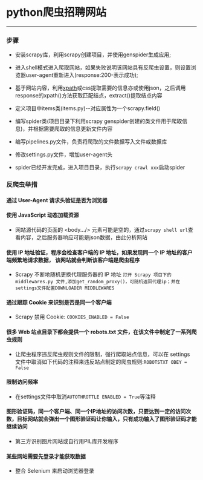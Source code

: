 # python爬虫招聘网站
___
### 步骤

* 安装scrapy库，利用scrapy创建项目，并使用genspider生成应用;

* 进入shell模式进入爬取网站，如果失败说明该网站具有反爬虫设置，则设置浏览器user-agent重新进入(response:200-表示成功);

* 基于网站内容，利用[xpath](https://github.com/vicjiafeng/python_application/blob/master/library/xpath.md)或css提取需要的信息亦或使用json，之后调用response的xpath()方法获取匹配结点，extract()提取结点内容

* 定义项目中items类(items.py)--对应属性为一个scrapy.field()

* 编写spider类(项目目录下利用scrapy genspider创建的类文件用于爬取信息)，并根据需要爬取的信息更新文件内容

* 编写pipelines.py文件，负责将爬取的文件数据写入文件或数据库

* 修改settings.py文件，增加user-agent头

* spider已经开发完成，进入项目目录，执行`scrapy crawl xxx`启动spider

### 反爬虫举措

#### 通过 User-Agent 请求头验证是否为浏览器

#### 使用 JavaScript 动态加载资源

* 网站源代码的页面的 <body.../> 元素可能是空的，通过`scrapy shell url`查看内容，之后服务器响应可能是json数据，由此分析网站

#### 使用 IP 地址验证，程序会检查客户端的 IP 地址，如果发现同一个 IP 地址的客户端频繁地请求数据， 该网站就会判断该客户端是爬虫程序

* Scrapy 不断地随机更换代理服务器的 IP 地址
  `打开 Scrapy 项目下的 middlewares.py 文件,添加get_random_proxy()，可随机返回代理ip；并在settings文件配置DOWNLOADER MIDDLEWARES `

#### 通过跟踪 Cookie 来识别是否是同一个客户端

* Scrapy 禁用 Cookie: `COOKIES_ENABLED = False`

#### 很多 Web 站点目录下都会提供一个 robots.txt 文件，在该文件中制定了一系列爬虫规则

* 让爬虫程序违反爬虫规则文件的限制，强行爬取站点信息，可以在 settings 文件中取消如下代码的注释来违反站点制定的爬虫规则:`ROBOTSTXT OBEY = False`

#### 限制访问频率

* 在settings文件中取消`AUTOTHROTTLE ENABLED = True`等注释

#### 图形验证码，同一个客户端、同一个IP地址的访问次数，只要达到一定的访问次数，目标网站就会弹出一个图形验证码让你输入，只有成功输入了图形验证码才能继续访问

* 第三方识别图片网站或自行用PIL库开发程序

#### 某些网站需要先登录才能获取数据

* 整合 Selenium 来启动浏览器登录



